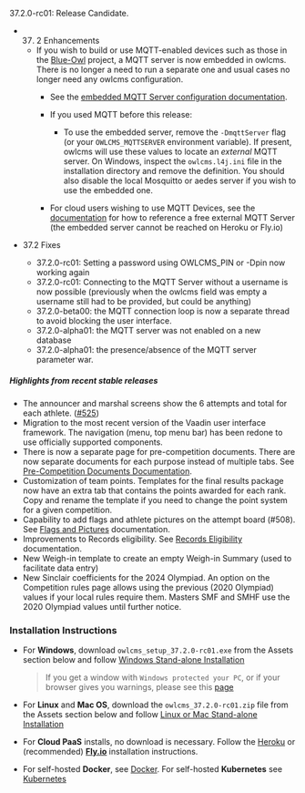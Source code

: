 37.2.0-rc01:  Release Candidate.

- 37. 2 Enhancements
  
  - If you wish to build or use MQTT-enabled devices such as those in the [Blue-Owl](https://github.com/owlcms/blue-owl) project, a MQTT server is now embedded in owlcms. There is no longer a need to run a separate one and usual cases no longer need any owlcms configuration.
    - See the [embedded MQTT Server configuration documentation](https://owlcms.github.io/owlcms4-prerelease/#/MQTT). 
  
    - If you used MQTT before this release:
      - To use the embedded server, remove the `-DmqttServer` flag (or your `OWLCMS_MQTTSERVER` environment variable).  If present, owlcms will use these values to locate an *external* MQTT server.  On  Windows, inspect the `owlcms.l4j.ini` file in the installation directory and remove the definition.  You should also disable the local Mosquitto or aedes server if you wish to use the embedded one.
  
    - For cloud users wishing to use MQTT Devices, see the [documentation](https://owlcms.github.io/owlcms4-prerelease/#/MQTT) for how to reference a free external MQTT Server (the embedded server cannot be reached on Heroku or Fly.io)
  
- 37.2 Fixes
  
  - 37.2.0-rc01: Setting a password using OWLCMS_PIN or -Dpin now working again
  - 37.2.0-rc01: Connecting to the MQTT Server without a username is now possible (previously when the owlcms field was empty a username still had to be provided, but could be anything)
  - 37.2.0-beta00: the MQTT connection loop is now a separate thread to avoid blocking the user interface.
  - 37.2.0-alpha01: the MQTT server was not enabled on a new database
  - 37.2.0-alpha01: the presence/absence of the MQTT server parameter war.


##### Highlights from recent stable releases

- The announcer and marshal screens show the 6 attempts and total for each athlete. ([#525](https://github.com/jflamy/owlcms4/issues/525))
- Migration to the most recent version of the Vaadin user interface framework. The navigation (menu, top menu bar) has been redone to use officially supported components.
- There is now a separate page for pre-competition documents. There are now separate documents for each purpose instead of multiple tabs. See [Pre-Competition Documents Documentation](https://owlcms.github.io/owlcms4-prerelease/#/2400PreCompetitionDocuments).
- Customization of team points. Templates for the final results package now have an extra tab that contains the points awarded for each rank. Copy and rename the template if you need to change the point system for a given competition.
- Capability to add flags and athlete pictures on the attempt board (#508).  See [Flags and Pictures](https://owlcms.github.io/owlcms4-prerelease/#/FlagsPicture) documentation.
- Improvements to Records eligibility. See [Records Eligibility](https://owlcms.github.io/owlcms4-prerelease/#/Records) documentation. 
- New Weigh-in template to create an empty Weigh-in Summary (used to facilitate data entry)
- New Sinclair coefficients for the 2024 Olympiad.  An option on the Competition rules page allows using the previous (2020 Olympiad) values if your local rules require them.  Masters SMF and SMHF use the 2020 Olympiad values until further notice.


### **Installation Instructions**

  - For **Windows**, download `owlcms_setup_37.2.0-rc01.exe` from the Assets section below and follow [Windows Stand-alone Installation](https://owlcms.github.io/owlcms4-prerelease/#/LocalWindowsSetup)

    > If you get a window with `Windows protected your PC`, or if your browser gives you warnings, please see this [page](https://owlcms.github.io/owlcms4-prerelease/#/DefenderOff)

  - For **Linux** and **Mac OS**, download the `owlcms_37.2.0-rc01.zip` file from the Assets section below and follow [Linux or Mac Stand-alone Installation](https://owlcms.github.io/owlcms4-prerelease/#/LocalLinuxMacSetup)

  - For **Cloud PaaS** installs, no download is necessary. Follow the [Heroku](https://owlcms.github.io/owlcms4-prerelease/#Heroku) or (recommended) **[Fly.io](https://owlcms.github.io/owlcms4-prerelease/#Fly)** installation instructions.

  - For self-hosted **Docker**, see [Docker](https://owlcms.github.io/owlcms4-prerelease/#/LocalWindowsSetup). For self-hosted **Kubernetes** see [Kubernetes](https://owlcms.github.io/owlcms4-prerelease/#/DigitalOcean)
